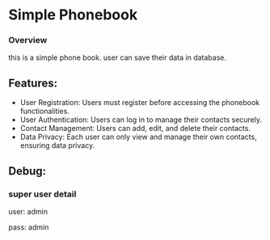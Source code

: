 # Simple Phonebook

### Overview
this is a simple phone book.
user can save their data in database.

## Features:
- User Registration: Users must register before accessing the phonebook functionalities.
- User Authentication: Users can log in to manage their contacts securely.
- Contact Management: Users can add, edit, and delete their contacts.
- Data Privacy: Each user can only view and manage their own contacts, ensuring data privacy.

## Debug:

### super user detail
user: admin

pass: admin